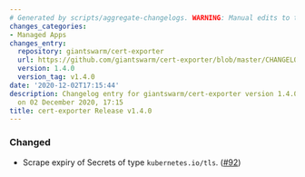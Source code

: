 ```yaml
---
# Generated by scripts/aggregate-changelogs. WARNING: Manual edits to this files will be overwritten.
changes_categories:
- Managed Apps
changes_entry:
  repository: giantswarm/cert-exporter
  url: https://github.com/giantswarm/cert-exporter/blob/master/CHANGELOG.md#140---2020-12-02
  version: 1.4.0
  version_tag: v1.4.0
date: '2020-12-02T17:15:44'
description: Changelog entry for giantswarm/cert-exporter version 1.4.0, published
  on 02 December 2020, 17:15
title: cert-exporter Release v1.4.0
---
```


### Changed
- Scrape expiry of Secrets of type `kubernetes.io/tls`. ([#92](https://github.com/giantswarm/cert-exporter/pull/92))
